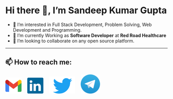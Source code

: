 <!--
**sandeepswnkumar/sandeepswnkumar** is a ✨ _special_ ✨ repository because its `README.md` (this file) appears on your GitHub profile.

Here are some ideas to get you started:

- 🔭 I’m currently working on ...
- 🌱 I’m currently learning ...
- 👯 I’m looking to collaborate on ...
- 🤔 I’m looking for help with ...
- 💬 Ask me about ...

- 😄 Pronouns: ...
- ⚡ Fun fact: ...
-->

<h1> Hi there 👋, I’m Sandeep Kumar Gupta</h1>
<!--<h3>I'm a college student and Aspirant to Full Stack developer.</h3>-->

- 👀 I’m interested in Full Stack Development, Problem Solving, Web Development and Programming.
- 🌱 I’m currently Working as **Software Developer** at **Red Road Healthcare**
- 💞️ I’m looking to collaborate on any open source platform.
---
<h2>📫 How to reach me: </h2>
<a href="mailto:sandeepswnkumar@gmail.com" target="_blank"><img src="images/official-gmail-icon.svg" alt="Gmail Logo" width="50"></a>&emsp;
<a href="https://www.linkedin.com/in/sandeep-kumar-gupta-850818190/" target="_blank"><img src="images/linkedin-icon-2.svg" alt="LinkedIn Logo" width="50"></a>&emsp;
<a href="https://twitter.com/itsss_sandy" target="_blank"><img src="images/twitter-6.svg" alt="Twitter Logo" width="80"></a>&emsp;
<a href="https://t.me/sandeepswnkumar" target="_blank"><img src="images/Telegram.png" alt="Telegram Logo" width="60"></a>&emsp;
